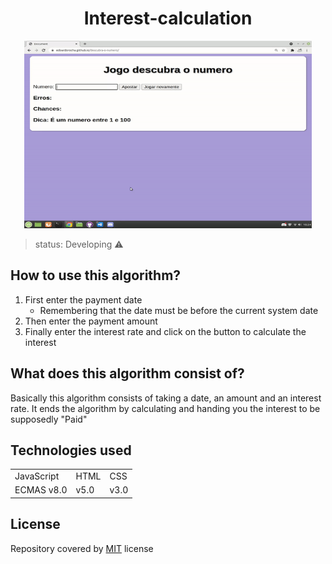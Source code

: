 <h1 align="center"> Interest-calculation </h1>
 
 
 
 <p align="center"> 
 <img width="460" height="300" src="src/assets/ezgif.com-gif-maker (1).gif">
 </p>
 
 
 > status: Developing ⚠️
 
 
 
 ## How to use this algorithm?

1. First enter the payment date
     + Remembering that the date must be before the current system date 
3. Then enter the payment amount
4. Finally enter the interest rate and click on the button to calculate the interest


## What does this algorithm consist of?

Basically this algorithm consists of taking a date, an amount and an interest rate. It ends the algorithm by calculating and handing you the interest to be supposedly "Paid"

## Technologies used


<table> 
 <tr>
  <td>JavaScript</td>
  <td>HTML</td>
  <td>CSS</td>
 </tr>
 <tr> 
  <td> ECMAS v8.0</td>
  <td> v5.0 </td>
  <td>v3.0</td>
 </tr>
</table>

## License
Repository covered by [MIT](http://escolhaumalicenca.com.br/licencas/mit/) license
